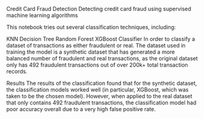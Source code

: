 Credit Card Fraud Detection
Detecting credit card fraud using supervised machine learning algorithms

This notebook tries out several classification techniques, including:

KNN
Decision Tree
Random Forest
XGBoost Classifier
In order to classify a dataset of transactions as either fraudulent or real. The dataset used in training the model is a synthetic dataset that has generated a more balanced number of fraudulent and real transactions, as the original dataset only has 492 fraudulent transactions out of over 200k+ total transaction records.

Results
The results of the classification found that for the synthetic dataset, the classification models worked well (in particular, XGBoost, which was taken to be the chosen model). However, when applied to the real dataset that only contains 492 fraudulent transactions, the classification model had poor accuracy overall due to a very high false positive rate.
